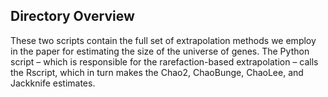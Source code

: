 ## Directory Overview

These two scripts contain the full set of extrapolation methods we employ in the paper for estimating the size of the universe of genes. The Python script – which is responsible for the rarefaction-based extrapolation – calls the Rscript, which in turn makes the Chao2, ChaoBunge, ChaoLee, and Jackknife estimates. 
